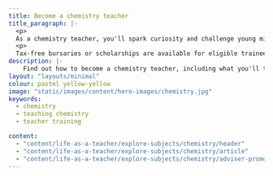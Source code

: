 ```yaml
---
title: Become a chemistry teacher
title_paragraph: |-
  <p>
  As a chemistry teacher, you'll spark curiosity and challenge young minds to explore the fundamental principles that govern our world. You'll inspire students to question, experiment, and discover, fuelling their passion for science.</p>
  <p>
  Tax-free bursaries or scholarships are available for eligible trainee chemistry teachers.</p>
description: |-
    Find out how to become a chemistry teacher, including what you'll teach and what funding is available to help you train.
layout: "layouts/minimal"
colour: pastel yellow-yellow
image: "static/images/content/hero-images/chemistry.jpg"
keywords:
  - chemistry
  - teaching chemistry
  - teacher training

content:
  - "content/life-as-a-teacher/explore-subjects/chemistry/header"
  - "content/life-as-a-teacher/explore-subjects/chemistry/article"
  - "content/life-as-a-teacher/explore-subjects/chemistry/adviser-promo-chemistry"
---
```

